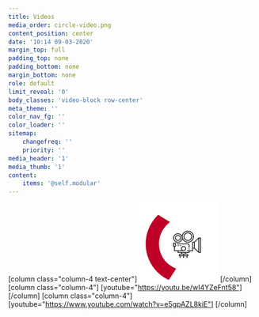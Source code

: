 ```yaml
---
title: Videos
media_order: circle-video.png
content_position: center
date: '10:14 09-03-2020'
margin_top: full
padding_top: none
padding_bottom: none
margin_bottom: none
role: default
limit_reveal: '0'
body_classes: 'video-block row-center'
meta_theme: ''
color_nav_fg: ''
color_loader: ''
sitemap:
    changefreq: ''
    priority: ''
media_header: '1'
media_thumb: '1'
content:
    items: '@self.modular'
---
```


[column class="column-4 text-center"]
![videocamera icon](circle-video.png)
[/column]
[column class="column-4"]
[youtube="https://youtu.be/wI4YZeFnt58"]
[/column]
[column class="column-4"]
[youtube="https://www.youtube.com/watch?v=e5gpAZL8kiE"]
[/column]

